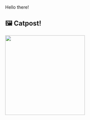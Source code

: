 Hello there!



## 🖼️ Catpost!

<sub>
    <img src="https://cdn2.thecatapi.com/images/c58.jpg" height="256">
</sub>

